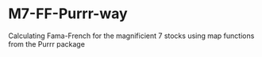 # M7-FF-Purrr-way
Calculating Fama-French for the magnificient 7 stocks using map functions from the Purrr package
